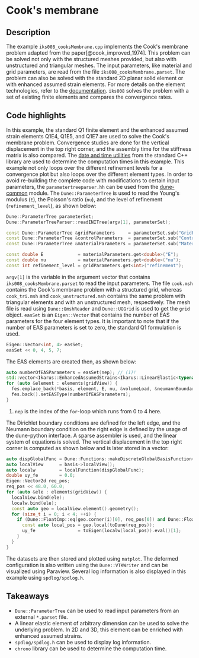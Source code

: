 <!--
SPDX-FileCopyrightText: 2022 The Ikarus Developers mueller@ibb.uni-stuttgart.de
SPDX-License-Identifier: CC-BY-SA-4.0
-->

# Cook's membrane

## Description

The example `iks008_cooksMembrane.cpp` implements the Cook's membrane problem adapted from the paper[@cook_improved_1974]. 
This problem can be solved not only with the structured meshes provided, but also with unstructured and triangular meshes. 
The input parameters, like material and grid
parameters, are read from the file `iks008_cooksMembrane.parset`. The problem can also be solved with the standard 2D planar solid element 
or with enhanced assumed strain elements. For more details on the element technologies, refer to the
[documentation](../01_framework/finiteElements.md). `iks008` solves the problem with a set of existing finite elements and compares the
convergence rates.

## Code highlights

In this example, the standard Q1 finite element and the enhanced assumed strain elements Q1E4, Q1E5, and Q1E7 are used to solve the Cook's membrane problem.
Convergence studies are done for the vertical displacement in the top right corner, and the assembly time for the stiffness matrix is also compared.
The [date and time utilities](https://en.cppreference.com/w/cpp/chrono) from the standard C++ library are used to determine the computation times in this example.
This example not only loops over the different refinement levels for a convergence plot but also loops over the different element types. 
In order to avoid re-building the complete code with modifications to certain input parameters, the `parametertreeparser.hh` can be used from the [dune-common](https://www.dune-project.org/modules/dune-common/) module.
The `Dune::ParameterTree` is used to read the Young's modulus (`E`), the Poisson's ratio (`nu`), and the level of refinement (`refinement_level`), as shown below:
```cpp
Dune::ParameterTree parameterSet;
Dune::ParameterTreeParser::readINITree(argv[1], parameterSet);

const Dune::ParameterTree &gridParameters     = parameterSet.sub("GridParameters");
const Dune::ParameterTree &controlParameters  = parameterSet.sub("ControlParameters");
const Dune::ParameterTree &materialParameters = parameterSet.sub("MaterialParameters");

const double E             = materialParameters.get<double>("E");
const double nu            = materialParameters.get<double>("nu");
const int refinement_level = gridParameters.get<int>("refinement");
```
`argv[1]` is the variable in the argument vector that contains `iks008_cooksMembrane.parset` to read the input parameters. 
The file `cook.msh` contains the Cook's membrane problem with a structured grid, whereas `cook_tri.msh` and `cook_unstructured.msh` 
contains the same problem with triangular elements and with an unstructured mesh, respectively. The mesh file is read using 
`Dune::GmshReader` and `Dune::UGGrid` is used to get the `grid` object.
`easSet` is an `Eigen::Vector` that contains the number of EAS parameters for the four element types. 
It is important to note that if the number of EAS parameters is set to zero, the standard Q1 formulation is used. 
```cpp
Eigen::Vector<int, 4> easSet;
easSet << 0, 4, 5, 7;
```
The EAS elements are created then, as shown below:
```cpp
auto numberOfEASParameters = easSet(nep); // (1)!
std::vector<Ikarus::EnhancedAssumedStrains<Ikarus::LinearElastic<typename decltype(basis)::element_type>>> fes;
for (auto &element : elements(gridView)) {
  fes.emplace_back(*basis, element, E, nu, &volumeLoad, &neumannBoundary, &neumannBoundaryLoad);
  fes.back().setEASType(numberOfEASParameters);
}
```

1. `nep` is the index of the `for`-loop which runs from 0 to 4 here.

The Dirichlet boundary conditions are defined for the left edge, and the Neumann boundary condition on the right edge is defined by the usage of the dune-python interface.
A sparse assembler is used, and the linear system of equations is solved. The vertical displacement in the top right corner is computed as shown below and is later stored in a vector: 
```cpp
auto dispGlobalFunc = Dune::Functions::makeDiscreteGlobalBasisFunction<Dune::FieldVector<double, 2>>(*basis, D_Glob);
auto localView      = basis->localView();
auto localw         = localFunction(dispGlobalFunc);
double uy_fe        = 0.0;
Eigen::Vector2d req_pos;
req_pos << 48.0, 60.0;
for (auto &ele : elements(gridView)) {
  localView.bind(ele);
  localw.bind(ele);
  const auto geo = localView.element().geometry();
  for (size_t i = 0; i < 4; ++i) {
    if (Dune::FloatCmp::eq(geo.corner(i)[0], req_pos[0]) and Dune::FloatCmp::eq(geo.corner(i)[1], req_pos[1])) {
      const auto local_pos = geo.local(toDune(req_pos));
      uy_fe                = toEigen(localw(local_pos)).eval()[1];
    }
  }
}
```
The datasets are then stored and plotted using `matplot`. The deformed configuration is also written using the `Dune::VTKWriter` and can be visualized using Paraview.
Several log information is also displayed in this example using `spdlog/spdlog.h`.

## Takeaways

- `Dune::ParameterTree` can be used to read input parameters from an external `*.parset` file.
- A linear elastic element of arbitrary dimension can be used to solve the underlying problem. In 2D and 3D, this element can be enriched with enhanced assumed strains.
- `spdlog/spdlog.h` can be used to display log information.
- `chrono` library can be used to determine the computation time.
